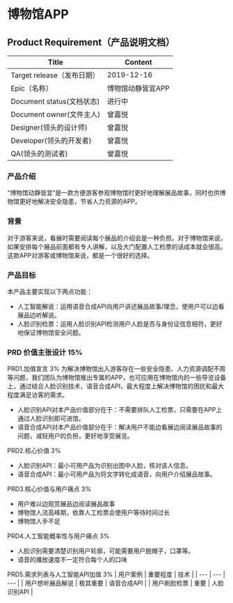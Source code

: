# 博物馆APP

## Product Requirement（产品说明文档）
|  Title   |  Content   |
| --- | --- |
|  Target release（发布日期）   |   2019-12-16  |
|   Epic（名称）  |   博物馆动静皆宜APP  |
|  Document status(文档状态)   |   进行中  |
|  Document owner(文件主人)   |  曾嘉悦   |
|   Designer(领头的设计师)  |  曾嘉悦   |
|   Developer(领头的开发者)  |  曾嘉悦   |    
|   QA(领头的测试者)  |  曾嘉悦   |

### 产品介绍
“博物馆动静皆宜”是一款方便游客参观博物馆时更好地理解展品故事，同时也供博物馆更好地解决安全隐患，节省人力资源的APP。

### 背景
对于游客来说，看展时需要阅读每个展品的介绍会是一种负担。对于博物馆来说，如果安排每个展品前面都有专人讲解，以及大门配置人工检票的话成本就会很高。这款APP对游客或博物馆来说，都是一个很好的选择。

### 产品目标
本产品主要实现以下两点功能：
* 人工智能解说：运用语音合成API向用户讲述展品故事/理念，使用户可以边看展品边听解说。
* 人脸识别检票：运用人脸识别API检测用户人脸是否与身份证信息相符，更好地保证博物馆安全问题。

### PRD 价值主张设计 15%
PRD1.加值宣言 3%
为解决博物馆出入游客存在一些安全隐患、人力资源调配不周等问题，我们团队为博物馆推出专属的APP，也可应用在博物馆内的一些导览设备上，通过结合人脸识别技术、语音合成API，最大程度上解决博物馆的困扰和最大程度满足访客的需求。
* 人脸识别API对本产品价值部分在于：不需要排队人工检票，只需要在APP上通过人脸识别即可进馆。
* 语音合成API对本产品价值部分在于：解决用户不能边看展边阅读展品故事的问题，减轻用户的负担，更好地享受展览。

PRD2.核心价值 3%
* 人脸识别API：最小可用产品为识别出图中人脸，核对该人信息。
* 语音合成API：最小可用产品为将文字转化成语音，向用户介绍展品故事。

PRD3.核心价值与用户痛点 3%
* 用户难以边观赏展品边阅读展品故事
* 博物馆人流高峰期，依靠人工检票会使用户等待时间过长
* 博物馆人手不足

PRD4.人工智能概率性与用户痛点 3%
* 人脸识别需要清楚识别用户轮廓，可能需要用户脱帽子，口罩等。
* 语音的播放速度不一定符合每个人的口味

PRD5.需求列表与人工智能API加值 3%
|  用户案例   |  重要程度   |    技术   |
| --- | --- | --- |
|   用户想听展品解说  |   极其重要  |   语音合成API   |
|   用户刷脸检票   |   重要  |   人脸识别API   |



